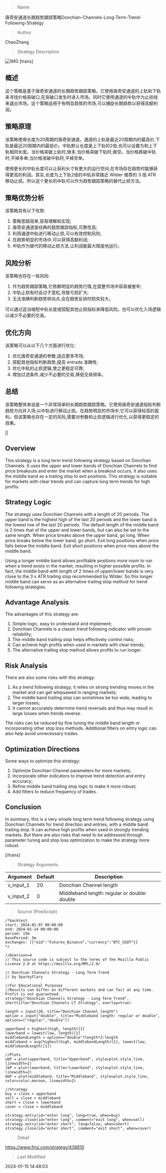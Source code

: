 
> Name

唐奇安通道长期趋势跟踪策略Donchian-Channels-Long-Term-Trend-Following-Strategy

> Author

ChaoZhang

> Strategy Description

![IMG](https://www.fmz.com/upload/asset/633209937ee3052d09.png)
[trans]

## 概述

这个策略是基于唐奇安通道的长期趋势跟踪策略。它使用唐奇安通道的上轨和下轨来寻找价格突破口,在突破口发生时进入市场。同时它使用通道的中轨作为止损线来退出市场。这个策略适用于有明显趋势的市场,可以捕捉长期趋势以获得高额利润。

## 策略原理

该策略使用长度为20周期的唐奇安通道。通道的上轨是最近20周期内的最高价,下轨是最近20周期内的最低价。中轨默认长度是上下轨的2倍,也可以设置为和上下轨相同长度。当价格突破上轨时,做多;当价格突破下轨时,做空。当价格跌破中轨时,平掉多单;当价格涨破中轨时,平掉空单。

使用更长的中轨长度可以让获利头寸有更大的运行空间,在市场存在趋势时能够获得更高的利润。其实,长度为上下轨2倍的中轨非常接近 Wilder 推荐的 3 倍 ATR 移动止损。所以这个更长的中轨可以作为趋势跟踪策略的替代止损方法。

## 策略优势分析

该策略具有以下优势:

1. 策略思路简单,容易理解和实现;
2. 唐奇安通道是经典的趋势跟踪指标,可靠性高;  
3. 利用通道中轨进行移动止损,可以有效控制风险;
4. 在趋势明显的市场中,可以获得高额利润;
5. 中轨作为替代的移动止损方法,让利润能最大限度地运行。

## 风险分析

该策略也存在一些风险:

1. 作为趋势跟踪策略,它依赖明显的趋势行情,在盘整市场中容易被套牢;
2. 中轨止损有时会过于宽松,导致亏损扩大;
3. 无法准确判断趋势转向点,会在趋势反转时损失较大。

可以通过适当缩短中轨长度或搭配其他止损指标来降低风险。也可以优化入场逻辑以减少不必要的交易。

## 优化方向 

该策略可以从以下几个方面进行优化:

1. 优化唐奇安通道的参数,适应更多市场;
2. 搭配其他指标判断趋势,提高 entrada 准确性; 
3. 优化中轨的止损逻辑,使之更稳定可靠;
4. 增加过滤条件,减少不必要的交易,降低交易频率。

## 总结

该策略整体来说是一个非常简单的长期趋势跟踪策略。它使用唐奇安通道指标判断趋势方向并入场,以中轨进行移动止损。在趋势明显的市场中,它可以获得较高的盈利。但该策略也存在一定的风险,需要对参数和止损逻辑进行优化,以获得更稳定的效果。

|| 

## Overview

This strategy is a long term trend following strategy based on Donchian Channels. It uses the upper and lower bands of Donchian Channels to find price breakouts and enter the market when a breakout occurs. It also uses the middle band as a trailing stop to exit positions. This strategy is suitable for markets with clear trends and can capture long term trends for high profits.  

## Strategy Logic

The strategy uses Donchian Channels with a length of 20 periods. The upper band is the highest high of the last 20 periods and the lower band is the lowest low of the last 20 periods. The default length of the middle band is 2 times that of the upper and lower bands, but can also be set to the same length. When price breaks above the upper band, go long. When price breaks below the lower band, go short. Exit long positions when price falls below the middle band. Exit short positions when price rises above the middle band.

Using a longer middle band allows profitable positions more room to run when a trend exists in the market, resulting in higher possible profits. In fact, the middle band with length of 2 times of upper/lower bands is very close to the 3 x ATR trailing stop recommended by Wilder. So this longer middle band can serve as an alternative trailing stop method for trend following strategies.  

## Advantage Analysis  

The advantages of this strategy are:

1. Simple logic, easy to understand and implement;
2. Donchian Channels is a classic trend following indicator with proven reliability;   
3. The middle band trailing stop helps effectively control risks;
4. Can achieve high profits when used in markets with clear trends; 
5. The alternative trailing stop method allows profits to run longer.

## Risk Analysis

There are also some risks with this strategy:

1. As a trend following strategy, it relies on strong trending moves in the market and can get whipsawed in ranging markets;
2. The middle band trailing stop can sometimes be too wide, leading to larger losses; 
3. It cannot accurately determine trend reversals and thus may result in large losses when trends reverse.

The risks can be reduced by fine tuning the middle band length or incorporating other stop loss methods. Additional filters on entry logic can also help avoid unnecessary trades.

## Optimization Directions

Some ways to optimize this strategy:

1. Optimize Donchian Channel parameters for more markets;
2. Incorporate other indicators to improve trend detection and entry accuracy;
3. Refine middle band trailing stop logic to make it more robust; 
4. Add filters to reduce frequency of trades.

## Conclusion

In summary, this is a very simple long term trend following strategy using Donchian Channels for trend direction and entries, with a middle band trailing stop. It can achieve high profits when used in strongly trending markets. But there are also risks that need to be addressed through parameter tuning and stop loss optimization to make the strategy more robust.

[/trans]

> Strategy Arguments



|Argument|Default|Description|
|----|----|----|
|v_input_1|20|Donchian Channel length|
|v_input_2|0|Middleband length: regular or double: double|regular|


> Source (PineScript)

``` pinescript
/*backtest
start: 2024-01-07 00:00:00
end: 2024-01-14 00:00:00
period: 15m
basePeriod: 5m
exchanges: [{"eid":"Futures_Binance","currency":"BTC_USDT"}]
*/

//@version=4
// This source code is subject to the terms of the Mozilla Public License 2.0 at https://mozilla.org/MPL/2.0/

// Donchian Channels Strategy - Long Term Trend
// by SparkyFlary

//For Educational Purposes
//Results can differ on different markets and can fail at any time. Profit is not guaranteed.
strategy("Donchian Channels Strategy - Long Term Trend", shorttitle="Donchian Channels LT Strategy", overlay=true)

length = input(20, title="Donchian Channel length")
option = input("double", title="Middleband length: regular or double", options=["regular","double"])

upperband = highest(high, length)[1]
lowerband = lowest(low, length)[1]
middlebandLength = option=="double"?length*2:length
middleband = avg(highest(high, middlebandLength)[1], lowest(low, middlebandLength)[1])

//Plots
ubP = plot(upperband, title="Upperband", style=plot.style_line, linewidth=2)
lbP = plot(lowerband, title="Lowerband", style=plot.style_line, linewidth=2)
mbP = plot(middleband, title="Middleband", style=plot.style_line, color=color.maroon, linewidth=2)

//Strategy
buy = close > upperband
sell = close < middleband
short = close < lowerband
cover = close > middleband

strategy.entry(id="enter long", long=true, when=buy)
strategy.close(id="enter long", comment="exit long", when=sell)
strategy.entry(id="enter short", long=false, when=short)
strategy.close(id="enter short", comment="exit short", when=cover)
```

> Detail

https://www.fmz.com/strategy/438810

> Last Modified

2024-01-15 14:48:03
